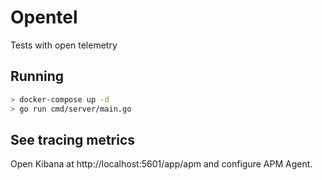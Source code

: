 # Opentel

Tests with open telemetry

## Running

```sh
> docker-compose up -d
> go run cmd/server/main.go
```

## See tracing metrics

Open Kibana at http://localhost:5601/app/apm and configure APM Agent.
